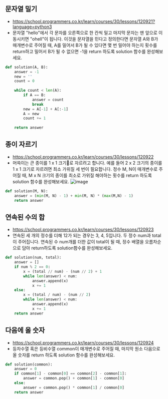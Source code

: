 ## 문자열 밀기
- https://school.programmers.co.kr/learn/courses/30/lessons/120921?language=python3
- 문자열 "hello"에서 각 문자를 오른쪽으로 한 칸씩 밀고 마지막 문자는 맨 앞으로 이동시키면 "ohell"이 됩니다. 이것을 문자열을 민다고 정의한다면 문자열 A와 B가 매개변수로 주어질 때, A를 밀어서 B가 될 수 있다면 몇 번 밀어야 하는지 횟수를 return하고 밀어서 B가 될 수 없으면 -1을 return 하도록 solution 함수를 완성해보세요.
```python
def solution(A, B):
    answer = -1
    new = ''
    count = 0
    
    while count < len(A):
        if A == B:
            answer = count
            break
        new = A[-1] + A[:-1]
        A = new
        count += 1
        
    return answer
```

## 종이 자르기
- https://school.programmers.co.kr/learn/courses/30/lessons/120922
- 머쓱이는 큰 종이를 1 x 1 크기로 자르려고 합니다. 예를 들어 2 x 2 크기의 종이를 1 x 1 크기로 자르려면 최소 가위질 세 번이 필요합니다. 정수 M, N이 매개변수로 주어질 때, M x N 크기의 종이를 최소로 가위질 해야하는 횟수를 return 하도록 solution 함수를 완성해보세요.
![image](https://user-images.githubusercontent.com/109029407/203850051-823ffd81-001e-473d-b2cc-18d078fcd3d2.png)
```python
def solution(M, N):
    answer = (min(M, N) - 1) + min(M, N) * (max(M,N) - 1)
    return answer
```

## 연속된 수의 합
- https://school.programmers.co.kr/learn/courses/30/lessons/120923
- 연속된 세 개의 정수를 더해 12가 되는 경우는 3, 4, 5입니다. 두 정수 num과 total이 주어집니다. 연속된 수 num개를 더한 값이 total이 될 때, 정수 배열을 오름차순으로 담아 return하도록 solution함수를 완성해보세요.
```python
def solution(num, total):
    answer = []
    if num % 2 == 0:
        x = (total // num) - (num // 2) + 1
        while len(answer) < num:
            answer.append(x)
            x += 1
    else:
        x = (total / num) - (num // 2)
        while len(answer) < num:
            answer.append(x)
            x += 1
    return answer
```

## 다음에 올 숫자
- https://school.programmers.co.kr/learn/courses/30/lessons/120924
- 등차수열 혹은 등비수열 common이 매개변수로 주어질 때, 마지막 원소 다음으로 올 숫자를 return 하도록 solution 함수를 완성해보세요.
```python
def solution(common):
    answer = 0
    if common[1] - common[0] == common[2] - common[1]:
        answer = common.pop() + common[1] - common[0]
    else:
        answer = common.pop() * common[1] / common[0]
    return answer
```

